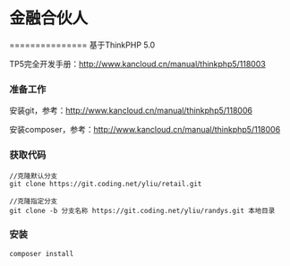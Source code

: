# 金融合伙人

===============
基于ThinkPHP 5.0

TP5完全开发手册：http://www.kancloud.cn/manual/thinkphp5/118003

### 准备工作
安装git，参考：http://www.kancloud.cn/manual/thinkphp5/118006

安装composer，参考：http://www.kancloud.cn/manual/thinkphp5/118006


### 获取代码


```
//克隆默认分支
git clone https://git.coding.net/yliu/retail.git

//克隆指定分支
git clone -b 分支名称 https://git.coding.net/yliu/randys.git 本地目录
```
### 安装

```
composer install
```